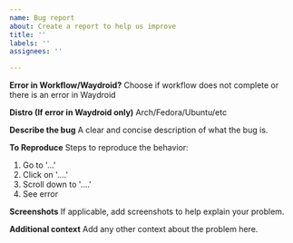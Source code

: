 ```yaml
---
name: Bug report
about: Create a report to help us improve
title: ''
labels: ''
assignees: ''

---
```


**Error in Workflow/Waydroid?**
Choose if workflow does not complete or there is an error in Waydroid

**Distro (If error in Waydroid only)**
Arch/Fedora/Ubuntu/etc

**Describe the bug**
A clear and concise description of what the bug is.

**To Reproduce**
Steps to reproduce the behavior:
1. Go to '...'
2. Click on '....'
3. Scroll down to '....'
4. See error

**Screenshots**
If applicable, add screenshots to help explain your problem.

**Additional context**
Add any other context about the problem here.
